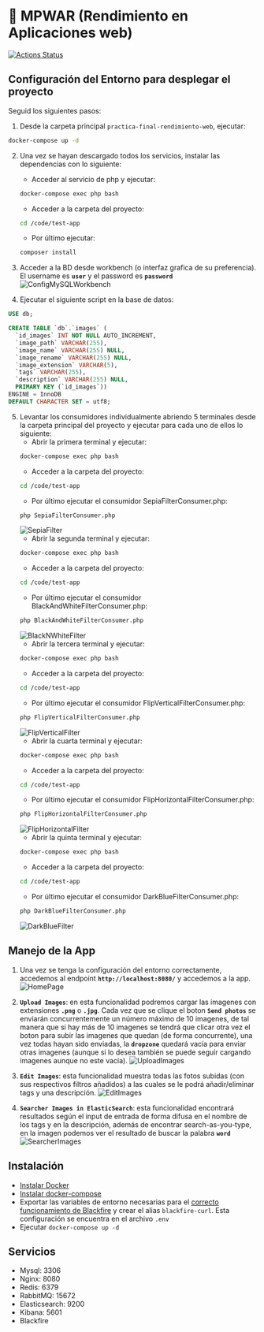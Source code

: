 # 📖 MPWAR (Rendimiento en Aplicaciones web)

[![Actions Status](https://github.com/rubencougil/mpwar-rendimiento-docker/workflows/Docker%20Image%20CI/badge.svg)](https://github.com/rubencougil/mpwar-rendimiento-docker/actions)

## Configuración del Entorno para desplegar el proyecto

Seguid los siguientes pasos:
1. Desde la carpeta principal `practica-final-rendimiento-web`, ejecutar:
```bash
docker-compose up -d
```
2. Una vez se hayan descargado todos los servicios, instalar las dependencias con lo siguiente:
    * Acceder al servicio de php y ejecutar:
    ```bash
    docker-compose exec php bash
    ```
    * Acceder a la carpeta del proyecto:
    ```bash
    cd /code/test-app
    ```
    * Por último ejecutar:
    ```bash
    composer install
    ```
3. Acceder a la BD desde workbench (o interfaz grafica de su preferencia). El username es **`user`** y el password es **`password`**
![ConfigMySQLWorkbench](https://i.imgur.com/xWKnPP1.png)

4. Ejecutar el siguiente script en la base de datos:
```SQL
USE db;

CREATE TABLE `db`.`images` (
  `id_images` INT NOT NULL AUTO_INCREMENT,
  `image_path` VARCHAR(255),
  `image_name` VARCHAR(255) NULL,
  `image_rename` VARCHAR(255) NULL,
  `image_extension` VARCHAR(5),
  `tags` VARCHAR(255),
  `description` VARCHAR(255) NULL,
  PRIMARY KEY (`id_images`))
ENGINE = InnoDB
DEFAULT CHARACTER SET = utf8;
```
5. Levantar los consumidores individualmente abriendo 5 terminales desde la carpeta principal del proyecto y ejecutar para cada uno de ellos lo siguiente:
    * Abrir la primera terminal y ejecutar:
    ```bash
    docker-compose exec php bash
    ```
    * Acceder a la carpeta del proyecto:
    ```bash
    cd /code/test-app
    ```
    * Por último ejecutar el consumidor SepiaFilterConsumer.php:
    ```bash
    php SepiaFilterConsumer.php
    ```
    ![SepiaFilter](https://i.imgur.com/IRaBgLL.png)
    * Abrir la segunda terminal y ejecutar:
    ```bash
    docker-compose exec php bash
    ```
    * Acceder a la carpeta del proyecto:
    ```bash
    cd /code/test-app
    ```
    * Por último ejecutar el consumidor BlackAndWhiteFilterConsumer.php:
    ```bash
    php BlackAndWhiteFilterConsumer.php
    ```
    ![BlackNWhiteFilter](https://i.imgur.com/XAhEc6L.png)
    * Abrir la tercera terminal y ejecutar:
    ```bash
    docker-compose exec php bash
    ```
    * Acceder a la carpeta del proyecto:
    ```bash
    cd /code/test-app
    ```
    * Por último ejecutar el consumidor FlipVerticalFilterConsumer.php:
    ```bash
    php FlipVerticalFilterConsumer.php
    ```
    ![FlipVerticalFilter](https://i.imgur.com/UqedmaY.png)
    * Abrir la cuarta terminal y ejecutar:
    ```bash
    docker-compose exec php bash
    ```
    * Acceder a la carpeta del proyecto:
    ```bash
    cd /code/test-app
    ```
    * Por último ejecutar el consumidor FlipHorizontalFilterConsumer.php:
    ```bash
    php FlipHorizontalFilterConsumer.php
    ```
    ![FlipHorizontalFilter](https://i.imgur.com/TT1h7yi.png)
    * Abrir la quinta terminal y ejecutar:
    ```bash
    docker-compose exec php bash
    ```
    * Acceder a la carpeta del proyecto:
    ```bash
    cd /code/test-app
    ```
    * Por último ejecutar el consumidor DarkBlueFilterConsumer.php:
    ```bash
    php DarkBlueFilterConsumer.php
    ```
    ![DarkBlueFilter](https://i.imgur.com/2kghPvi.png)

## Manejo de la App

1. Una vez se tenga la configuración del entorno correctamente, accedemos al endpoint **`http://localhost:8080/`** y accedemos a la app.
![HomePage](https://i.imgur.com/c3VGt0K.png)

2. **`Upload Images`**: en esta funcionalidad podremos cargar las imagenes con extensiones **`.png`** o **`.jpg`**. Cada vez que se clique el boton **`Send photos`** se enviarán concurrentemente un número máximo de 10 imagenes, de tal manera que si hay más de 10 imagenes se tendrá que clicar otra vez el boton para subir las imagenes que quedan (de forma concurrente), una vez todas hayan sido enviadas, la **`dropzone`** quedará vacía para enviar otras imagenes (aunque si lo desea también se puede seguir cargando imagenes aunque no este vacía).
![UploadImages](https://i.imgur.com/jIvTr3g.png)

3. **`Edit Images`**: esta funcionalidad muestra todas las fotos subidas (con sus respectivos filtros añadidos) a las cuales se le podrá añadir/eliminar tags y una descripción.
![EditImages](https://i.imgur.com/TgcLt2H.png)

4. **`Searcher Images in ElasticSearch`**: esta funcionalidad encontrará resultados según el input de entrada de forma difusa en el nombre de los tags y en la descripción, además de encontrar search-as-you-type, en la imagen podemos ver el resultado de buscar la palabra **`word`**
![SearcherImages](https://i.imgur.com/Fc27hz2.png)

## Instalación

- [Instalar Docker](https://docs.docker.com/install/)
- [Instalar docker-compose](https://docs.docker.com/compose/install/)
- Exportar las variables de entorno necesarias para el [correcto funcionamiento de Blackfire](https://blackfire.io/docs/integrations/docker) y crear el alias `blackfire-curl`. Esta configuración se encuentra en el archivo `.env`
- Ejecutar `docker-compose up -d`

## Servicios

- Mysql: 3306
- Nginx: 8080
- Redis: 6379
- RabbitMQ: 15672
- Elasticsearch: 9200
- Kibana: 5601
- Blackfire
